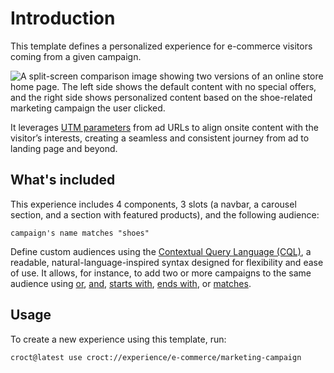 # Introduction

This template defines a personalized experience for e-commerce visitors coming from a given campaign.

![A split-screen comparison image showing two versions of an online store home page. The left side shows the default content with no special offers, and the right side shows personalized content based on the shoe-related marketing campaign the user clicked.](./intro-illustration.png)

It leverages [UTM parameters](https://docs.croct.com/reference/cql/data-types/marketing/campaign) from ad URLs to align onsite
content with the visitor’s interests, creating a seamless and consistent journey from ad to landing page and beyond.

## What's included

This experience includes 4 components, 3 slots (a navbar, a carousel section, and a section with featured products), and
the following audience:

```cql
campaign's name matches "shoes"
```

Define custom audiences using the [Contextual Query Language (CQL)](https://docs.croct.com/reference/cql/introduction),
a readable, natural-language-inspired syntax designed for flexibility and ease of use. It allows, for instance, to add
two or more campaigns to the same audience
using [or](https://docs.croct.com/reference/cql/expressions/operations/logical/or), [and](https://docs.croct.com/reference/cql/expressions/operations/logical/and), [starts with](https://docs.croct.com/reference/cql/expressions/tests/string/starts-with), [ends with](https://docs.croct.com/reference/cql/expressions/tests/string/ends-with),
or [matches](https://docs.croct.com/reference/cql/expressions/tests/string/matches).

## Usage

To create a new experience using this template, run:

```croct-cmd
croct@latest use croct://experience/e-commerce/marketing-campaign
```
